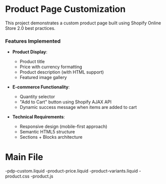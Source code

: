 # Product Page Customization

This project demonstrates a custom product page built using Shopify Online Store 2.0 best practices.

### Features Implemented

- **Product Display**:
  - Product title
  - Price with currency formatting
  - Product description (with HTML support)
  - Featured image gallery

- **E-commerce Functionality**:
  - Quantity selector
  - "Add to Cart" button using Shopify AJAX API
  - Dynamic success message when items are added to cart

- **Technical Requirements**:
  - Responsive design (mobile-first approach)
  - Semantic HTML5 structure
  - Sections + Blocks architecture

# Main File
-pdp-custom.liquid
-product-price.liquid
-product-variants.liquid
-product.css
-product.js

